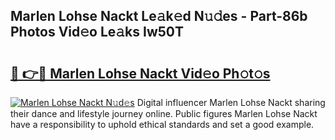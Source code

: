 ## Marlen Lohse Nackt Le𝚊k𝚎d N𝚞𝚍es - Part-86b Photos Vid𝚎o Le𝚊ks Iw50T

# <h2><a href="http://fb84d3.evod.top/?m=Marlen+Lohse+Nackt">🔗 👉🔴 Marlen Lohse Nackt Vid𝚎o Ph𝚘t𝚘s</a></h2>

[![Marlen Lohse Nackt N𝚞d𝚎s](https://i.imgur.com/8V9OHl7.gif)](http://fb84d3.evod.top/?m=Marlen+Lohse+Nackt)
Digital influencer Marlen Lohse Nackt sharing their dance and lifestyle journey online. Public figures Marlen Lohse Nackt have a responsibility to uphold ethical standards and set a good example. 
